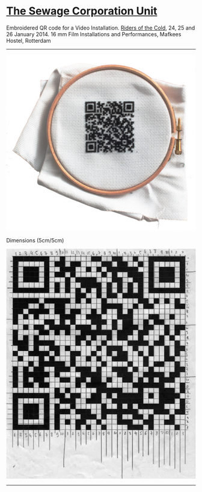 # [The Sewage Corporation Unit](http://helenemartin.github.io/http://helenemartin.github.io/The-sewage-corporation-unit/)

Embroidered QR code for a Video Installation.
[Riders of the Cold](https://www.facebook.com/events/795007740514908/806548116027537/?notif_t=plan_mall_activity), 24, 25 and 26 January 2014.
16 mm Film Installations and Performances, Mafkees Hostel, Rotterdam

****

            
<!-- ![animation](/img/ani.gif "GIF animation")



+++++
![flyer](/img/riders.jpg "Flyer")

+++++ ++++ +++++ +++++ +++++ +++++ +++++ +++++ +++++ +++++ 

![three](/img/tres.jpg "Projectors")

***** -->

![QR sign][id]

[id]: img/qrfinal.jpg "Embroidered QR code"

Dimensions (5cm/5cm)

<!-- **** -->

<!-- ![QR siign Board](/img/embroidqr2.jpg "Code on board") -->
![QR schema ](https://github.com/helenemartin/The-sewage-corporation-unit/blob/master/img/QRschema2.jpg  "Schema")



* * * *